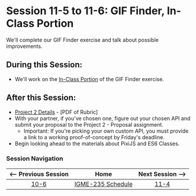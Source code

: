 # Session 11-5 to 11-6: GIF Finder, In-Class Portion

We'll complete our GIF Finder exercise and talk about possible improvements.

## During this Session:
- We'll work on the [In-Class Portion](https://github.com/tonethar/IGME-235-Shared/blob/master/tutorial/HW-gif-finder.md#section10) of the GIF Finder exercise.

## After this Session:
- [Project 2 Details](https://github.com/dccircuit/IGME-235-Fall-2019/blob/master/projects/project-2.md) - [PDF of Rubric]
- With your partner, if you've chosen one, figure out your chosen API and submit your proposal to the Project 2 - Proposal assignment. 
  - Important: If you're picking your own custom API, you must provide a link to a working proof-of-concept by Friday's deadline.
- Begin looking ahead to the materials about PixiJS and ES6 Classes.

### Session Navigation

| <-- Previous Session |               Home                  | Next Session --> |
|:--------------------:|:-----------------------------------:|:----------------:|
|  [10-6](10-6.md)       | [IGME-235 Schedule](../schedule.md) |   [11-4](11-4.md)  |
